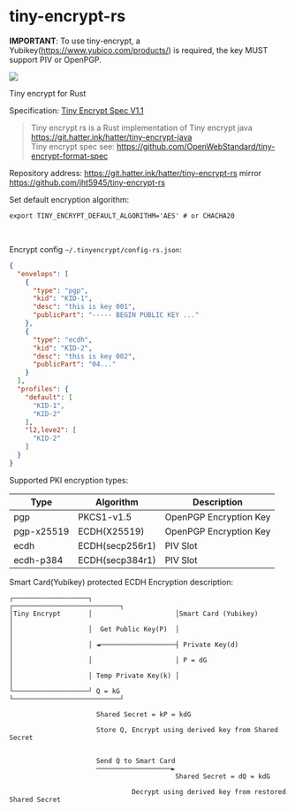 # tiny-encrypt-rs

**IMPORTANT**: To use tiny-encrypt, a Yubikey(https://www.yubico.com/products/) is
required, the key MUST support PIV or OpenPGP.

![](https://cdn.hatter.ink/doc/7684_4DB4452911E2A25AB993429AA7FFCD65/yubikey-5-family.png)

Tiny encrypt for Rust

Specification: [Tiny Encrypt Spec V1.1](https://github.com/OpenWebStandard/tiny-encrypt-format-spec/blob/main/TinyEncryptSpecv1.1.md)

> Tiny encrypt rs is a Rust implementation of Tiny encrypt java https://git.hatter.ink/hatter/tiny-encrypt-java <br>
> Tiny encrypt spec see: https://github.com/OpenWebStandard/tiny-encrypt-format-spec

Repository address: https://git.hatter.ink/hatter/tiny-encrypt-rs mirror https://github.com/jht5945/tiny-encrypt-rs

Set default encryption algorithm:
```shell
export TINY_ENCRYPT_DEFAULT_ALGORITHM='AES' # or CHACHA20
```

<br>

Encrypt config `~/.tinyencrypt/config-rs.json`:

```json
{
  "envelops": [
    {
      "type": "pgp",
      "kid": "KID-1",
      "desc": "this is key 001",
      "publicPart": "----- BEGIN PUBLIC KEY ..."
    },
    {
      "type": "ecdh",
      "kid": "KID-2",
      "desc": "this is key 002",
      "publicPart": "04..."
    }
  ],
  "profiles": {
    "default": [
      "KID-1",
      "KID-2"
    ],
    "l2,leve2": [
      "KID-2"
    ]
  }
}
```

Supported PKI encryption types:

| Type       | Algorithm       | Description            |
|------------|-----------------|------------------------|
| pgp        | PKCS1-v1.5      | OpenPGP Encryption Key |
| pgp-x25519 | ECDH(X25519)    | OpenPGP Encryption Key |
| ecdh       | ECDH(secp256r1) | PIV Slot               |
| ecdh-p384  | ECDH(secp384r1) | PIV Slot               |

Smart Card(Yubikey) protected ECDH Encryption description:

```text
┌───────────────────┐                     ┌───────────────────────────┐
│Tiny Encrypt       │                     │Smart Card (Yubikey)       │
│                   │  Get Public Key(P)  │                           │
│                   │ ◄───────────────────┤ Private Key(d)            │
│                   │                     │ P = dG                    │
│                   │ Temp Private Key(k) │                           │
└───────────────────┘ Q = kG              └───────────────────────────┘

                      Shared Secret = kP = kdG

                      Store Q, Encrypt using derived key from Shared Secret


                      Send Q to Smart Card
                      ───────────────────►
                                          Shared Secret = dQ = kdG

                               Decrypt using derived key from restored Shared Secret
```

